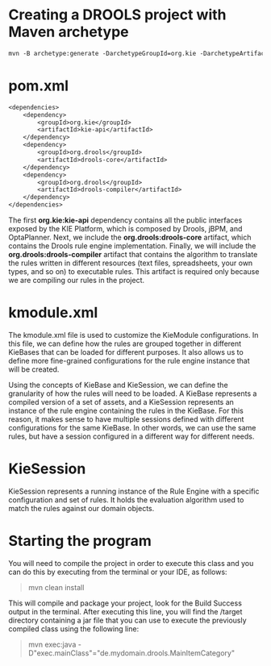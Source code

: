 # Creating a DROOLS project with Maven archetype

```txt
mvn -B archetype:generate -DarchetypeGroupId=org.kie -DarchetypeArtifactId=kie-drools-archetype -DarchetypeVersion=7.64.0.Final -DgroupId=de.mydomain -DartifactId=myfirst-drools-project -Dversion=1.0-SNAPSHOT -Dpackage=de.mydomain.drools
```

# pom.xml

```txt
<dependencies>
    <dependency>
        <groupId>org.kie</groupId>
        <artifactId>kie-api</artifactId>
    </dependency>
    <dependency>
        <groupId>org.drools</groupId>
        <artifactId>drools-core</artifactId>
    </dependency>
    <dependency>
        <groupId>org.drools</groupId>
        <artifactId>drools-compiler</artifactId>
    </dependency>
</dependencies>
```

The first **org.kie:kie-api** dependency contains all the public interfaces exposed
by the KIE Platform, which is composed by Drools, jBPM, and OptaPlanner. Next,
we include the **org.drools:drools-core** artifact, which contains the Drools rule
engine implementation. Finally, we will include the **org.drools:drools-compiler**
artifact that contains the algorithm to translate the rules written in different resources
(text files, spreadsheets, your own types, and so on) to executable rules. This artifact
is required only because we are compiling our rules in the project.

# kmodule.xml
The kmodule.xml file is used to customize the KieModule configurations. In this
file, we can define how the rules are grouped together in different KieBases that
can be loaded for different purposes. It also allows us to define more fine-grained
configurations for the rule engine instance that will be created.

Using the concepts of KieBase and KieSession, we can define the granularity of how
the rules will need to be loaded. A KieBase represents a compiled version of a set of
assets, and a KieSession represents an instance of the rule engine containing the rules
in the KieBase. For this reason, it makes sense to have multiple sessions defined with
different configurations for the same KieBase. In other words, we can use the same
rules, but have a session configured in a different way for different needs.

# KieSession
KieSession represents a  running instance of the Rule Engine with a specific configuration and set of  rules.
It holds the evaluation algorithm used to match the rules against our  domain objects.


# Starting the program

You will need to compile the project in order to execute this class and you
can do this by executing from the terminal or your IDE, as follows:

> mvn clean install

This will compile and package your project, look for the Build Success output in the
terminal. After executing this line, you will find the /target directory containing
a jar file that you can use to execute the previously compiled class using the following line:

>  mvn exec:java -D"exec.mainClass"="de.mydomain.drools.MainItemCategory"
